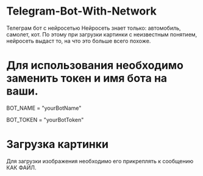 # Telegram-Bot-With-Network
Телеграм бот с нейросетью
Нейросеть знает только: автомобиль, самолет, кот.
По этому при загрузки картинки с неизвестным понятием, нейросеть выдаст то, на что это больше всего похоже.

# Для иcпользования необходимо заменить токен и имя бота на ваши.
BOT_NAME = "yourBotName"

BOT_TOKEN = "yourBotToken"

# Загрузка картинки
Для загрузки изображения необходимо его прикреплять к сообщению КАК ФАЙЛ. 
